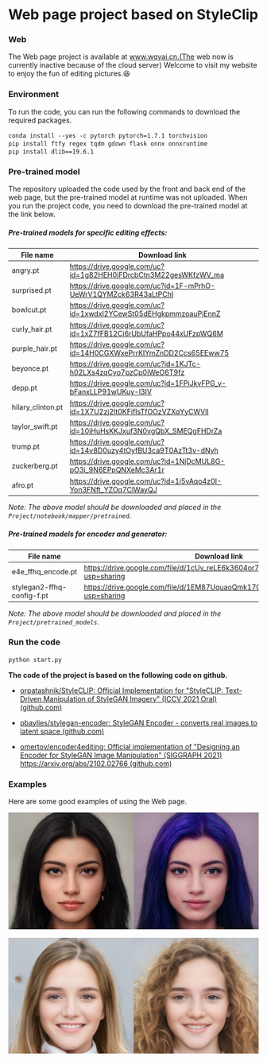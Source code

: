 # Web page project based on StyleClip
### Web

The Web page project is available at www.wqyai.cn.(The web now is currently inactive because of the cloud server) Welcome to visit my website to enjoy the fun of editing pictures.:laughing:

### Environment

To run the code, you can run the following commands to download the required packages.

```
conda install --yes -c pytorch pytorch=1.7.1 torchvision
pip install ftfy regex tqdm gdown flask onnx onnxruntime
pip install dlib==19.6.1
```

### Pre-trained model 

The repository uploaded the code used by the front and back end of the web page, but the pre-trained model at runtime was not uploaded. When you run the project code, you need to download the pre-trained model at the link below.

##### Pre-trained models for specific editing effects:

| File name         | Download link                                                |
| ----------------- | ------------------------------------------------------------ |
| angry.pt          | https://drive.google.com/uc?id=1g82HEH0jFDrcbCtn3M22gesWKfzWV_ma |
| surprised.pt      | https://drive.google.com/uc?id=1F-mPrhO-UeWrV1QYMZck63R43aLtPChI |
| bowlcut.pt        | https://drive.google.com/uc?id=1xwdxI2YCewSt05dEHgkpmmzoauPjEnnZ |
| curly_hair.pt     | https://drive.google.com/uc?id=1xZ7fFB12Ci6rUbUfaHPpo44xUFzpWQ6M |
| purple_hair.pt    | https://drive.google.com/uc?id=14H0CGXWxePrrKIYmZnDD2Ccs65EEww75 |
| beyonce.pt        | https://drive.google.com/uc?id=1KJTc-h02LXs4zqCyo7pzCp0iWeO6T9fz |
| depp.pt           | https://drive.google.com/uc?id=1FPiJkvFPG_y-bFanxLLP91wUKuy-l3IV |
| hilary_clinton.pt | https://drive.google.com/uc?id=1X7U2zj2lt0KFifIsTfOOzVZXqYyCWVll |
| taylor_swift.pt   | https://drive.google.com/uc?id=10jHuHsKKJxuf3N0vgQbX_SMEQgFHDrZa |
| trump.pt          | https://drive.google.com/uc?id=14v8D0uzy4tOyfBU3ca9T0AzTt3v-dNyh |
| zuckerberg.pt     | https://drive.google.com/uc?id=1NjDcMUL8G-pO3i_9N6EPpQNXeMc3Ar1r |
| afro.pt           | https://drive.google.com/uc?id=1i5vAqo4z0I-Yon3FNft_YZOq7ClWayQJ |

*Note: The above model should be downloaded and placed in the `Project/notebook/mapper/pretrained`*.

##### Pre-trained models for encoder and generator:

| File name                  | Download link                                                |
| -------------------------- | ------------------------------------------------------------ |
| e4e_ffhq_encode.pt         | https://drive.google.com/file/d/1cUv_reLE6k3604or78EranS7XzuVMWeO/view?usp=sharing |
| stylegan2-ffhq-config-f.pt | https://drive.google.com/file/d/1EM87UquaoQmk17Q8d5kYIAHqu0dkYqdT/view?usp=sharing |

*Note: The above model should be downloaded and placed in the `Project/pretrained_models`*.

### Run the code
```python
python start.py
```

**The code of the project is based on the following code on github.**

- [orpatashnik/StyleCLIP: Official Implementation for "StyleCLIP: Text-Driven Manipulation of StyleGAN Imagery" (ICCV 2021 Oral) (github.com)](https://github.com/orpatashnik/StyleCLIP)

- [pbaylies/stylegan-encoder: StyleGAN Encoder - converts real images to latent space (github.com)](https://github.com/pbaylies/stylegan-encoder)

- [omertov/encoder4editing: Official implementation of "Designing an Encoder for StyleGAN Image Manipulation" (SIGGRAPH 2021) https://arxiv.org/abs/2102.02766 (github.com)](https://github.com/omertov/encoder4editing)

  

### Examples

Here are some good examples of using the Web page.

![](./static/img/Snipaste_2022-08-21_21-32-17.png)

![](./static/img/Snipaste_2022-08-21_21-34-26.png)
